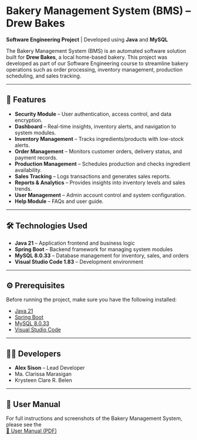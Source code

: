 # Bakery Management System (BMS) – Drew Bakes

**Software Engineering Project** | Developed using **Java** and **MySQL**  

The Bakery Management System (BMS) is an automated software solution built for **Drew Bakes**, a local home-based bakery. This project was developed as part of our Software Engineering course to streamline bakery operations such as order processing, inventory management, production scheduling, and sales tracking.

---

## 📱 Features
- **Security Module** – User authentication, access control, and data encryption.  
- **Dashboard** – Real-time insights, inventory alerts, and navigation to system modules.  
- **Inventory Management** – Tracks ingredients/products with low-stock alerts.  
- **Order Management** – Monitors customer orders, delivery status, and payment records.  
- **Production Management** – Schedules production and checks ingredient availability.  
- **Sales Tracking** – Logs transactions and generates sales reports.  
- **Reports & Analytics** – Provides insights into inventory levels and sales trends.  
- **User Management** – Admin account control and system configuration.  
- **Help Module** – FAQs and user guide.  

---

## 🛠 Technologies Used
- **Java 21** – Application frontend and business logic  
- **Spring Boot** – Backend framework for managing system modules  
- **MySQL 8.0.33** – Database management for inventory, sales, and orders  
- **Visual Studio Code 1.83** – Development environment  

---

## ⚙️ Prerequisites
Before running the project, make sure you have the following installed:
- [Java 21](https://www.oracle.com/java/technologies/javase/jdk21-archive-downloads.html)  
- [Spring Boot](https://spring.io/projects/spring-boot)  
- [MySQL 8.0.33](https://dev.mysql.com/downloads/mysql/)  
- [Visual Studio Code](https://code.visualstudio.com/) 
---

## 👨‍💻 Developers
- **Alex Sison** – Lead Developer  
- Ma. Clarissa Marasigan  
- Krysteen Clare R. Belen  

---

## 📖 User Manual
For full instructions and screenshots of the Bakery Management System, please see the  
[📄 User Manual (PDF)](src/main/resources/UserManual.pdf)
